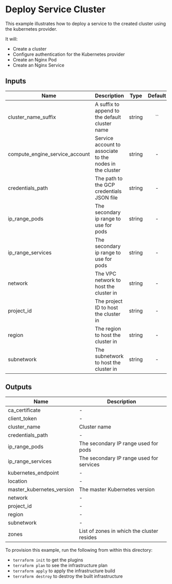 # Deploy Service Cluster

This example illustrates how to deploy a service to the created cluster using the kubernetes provider.

It will:
- Create a cluster
- Configure authentication for the Kubernetes provider
- Create an Nginx Pod
- Create an Nginx Service

[^]: (autogen_docs_start)

## Inputs

| Name | Description | Type | Default | Required |
|------|-------------|:----:|:-----:|:-----:|
| cluster\_name\_suffix | A suffix to append to the default cluster name | string | `` | no |
| compute\_engine\_service\_account | Service account to associate to the nodes in the cluster | string | - | yes |
| credentials\_path | The path to the GCP credentials JSON file | string | - | yes |
| ip\_range\_pods | The secondary ip range to use for pods | string | - | yes |
| ip\_range\_services | The secondary ip range to use for pods | string | - | yes |
| network | The VPC network to host the cluster in | string | - | yes |
| project\_id | The project ID to host the cluster in | string | - | yes |
| region | The region to host the cluster in | string | - | yes |
| subnetwork | The subnetwork to host the cluster in | string | - | yes |

## Outputs

| Name | Description |
|------|-------------|
| ca\_certificate | - |
| client\_token | - |
| cluster\_name | Cluster name |
| credentials\_path | - |
| ip\_range\_pods | The secondary IP range used for pods |
| ip\_range\_services | The secondary IP range used for services |
| kubernetes\_endpoint | - |
| location | - |
| master\_kubernetes\_version | The master Kubernetes version |
| network | - |
| project\_id | - |
| region | - |
| subnetwork | - |
| zones | List of zones in which the cluster resides |

[^]: (autogen_docs_end)

To provision this example, run the following from within this directory:
- `terraform init` to get the plugins
- `terraform plan` to see the infrastructure plan
- `terraform apply` to apply the infrastructure build
- `terraform destroy` to destroy the built infrastructure
